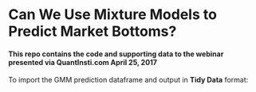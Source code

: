 # Can We Use Mixture Models to Predict Market Bottoms?

#### This repo contains the code and supporting data to the webinar presented via QuantInsti.com April 25, 2017

To import the GMM prediction dataframe and output in __Tidy Data__ format:

